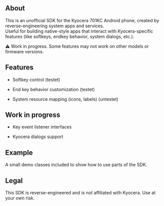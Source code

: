 ## About

This is an unofficial SDK for the Kyocera 701KC Android phone, created by reverse-engineering system apps and services.  
Useful for building native-style apps that interact with Kyocera-specific features (like softkeys, endkey behavior, system dialogs, etc.).

⚠️ Work in progress. Some features may not work on other models or firmware versions.

## Features
- Softkey control (testet)
  
- End key behavior customization (testet)
  
- System resource mapping (icons, labels) (untestet)
  
## Work in progress
- Key event listener interfaces

- Kyocera dialogs support

## Example
A small demo classes included to show how to use parts of the SDK.

## Legal
This SDK is reverse-engineered and is not affiliated with Kyocera. Use at your own risk.
